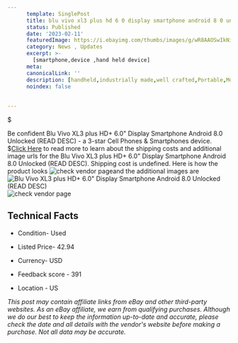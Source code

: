 ```yaml
---
      template: SinglePost
      title: blu vivo xl3 plus hd 6 0 display smartphone android 8 0 unlocked read desc 
      status: Published
      date: '2023-02-11'
      featuredImage: https://i.ebayimg.com/thumbs/images/g/wR8AAOSwIkNiTNOQ/s-l225.jpg
      category: News , Updates
      excerpt: >-
        [smartphone,device ,hand held device]
      meta:
      canonicalLink: ''
      description: [handheld,industrially made,well crafted,Portable,Mobile,Compact,Convenient,Lightweight,Maneuverable,Man-portable,Miniature,Carriable,Hand-held,Light,Holdable,Transportable,Mobile device,Pocket-sized,On-the-go,Wireless,Cordless,Compact size,Convenient size, smartphone,device ,hand held device]
      noindex: false
      
        
---
```

$

Be confident Blu Vivo XL3 plus HD+ 6.0" Display Smartphone Android 8.0 Unlocked (READ DESC) - a 3-star Cell Phones & Smartphones device.
$[Click Here](https://www.ebay.com/itm/295450814588?hash=item44ca3da87c%3Ag%3AwR8AAOSwIkNiTNOQ&mkevt=1&mkcid=1&mkrid=711-53200-19255-0&campid=%253CePNCampaignId%253E&customid=%253CreferenceId%253E&toolid=10049) to read more to learn about the shipping costs and additional image urls for the Blu Vivo XL3 plus HD+ 6.0" Display Smartphone Android 8.0 Unlocked (READ DESC). Shipping cost is undefined. Here is how the product looks ![check vendor page](https://i.ebayimg.com/thumbs/images/g/wR8AAOSwIkNiTNOQ/s-l225.jpg)and the additional images are![Blu Vivo XL3 plus HD+ 6.0" Display Smartphone Android 8.0 Unlocked (READ DESC)](https://i.ebayimg.com/images/g/wR8AAOSwIkNiTNOQ/s-l1600.jpg)![check vendor page](https://origin-galleryplus.ebayimg.com/ws/web/295450814588_2_0_1/225x225.jpg,https://origin-galleryplus.ebayimg.com/ws/web/295450814588_3_0_1/225x225.jpg,https://origin-galleryplus.ebayimg.com/ws/web/295450814588_4_0_1/225x225.jpg,https://origin-galleryplus.ebayimg.com/ws/web/295450814588_5_0_1/225x225.jpg)



 ## Technical Facts 



     
      

 - Condition- Used 


      

 - Listed Price- 42.94 


      

 - Currency- USD 


      

 - Feedback score - 391 


      

 - Location - US 


      
      

 *_This post may contain affiliate links from eBay and other third-party websites. As an eBay affiliate, we earn from qualifying purchases. Although we do our best to keep the information up-to-date and accurate, please check the date and all details with the vendor's website before making a purchase. Not all data may be accurate._*






